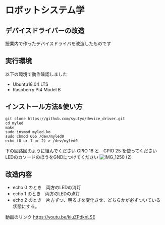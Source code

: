 # ロボットシステム学
## デバイスドライバーの改造
授業内で作ったデバイスドライバを改造したものです

## 実行環境
以下の環境で動作確認しました
- Ubuntu18.04 LTS
- Raspberry Pi4 Model B

## インストール方法&使い方
~~~
git clone https://github.com/syutyo/device_driver.git
cd myled
make
sudo insmod myled.ko
sudo chmod 666 /dev/myled0
echo (0 or 1 or 2) > /dev/myled0
~~~
下の回路図のように組んでください
GPIO 18 と　GPIO 25 を使ってください
LEDのカソードのほうをGNDにつけてください
![IMG_1250 (2)](https://user-images.githubusercontent.com/72371137/101174205-e88cef00-3686-11eb-8e5b-4b6a4f3e5973.JPG)

## 改造内容
- echo 0 のとき　両方のLEDの消灯
- echo 1 のとき　両方のLEDの点灯
- echo 2 のとき　片方ずつ、明るさを変化させ、どちらかが必ずついている状態にする。

動画のリンク
https://youtu.be/kiuZPdknLSE
